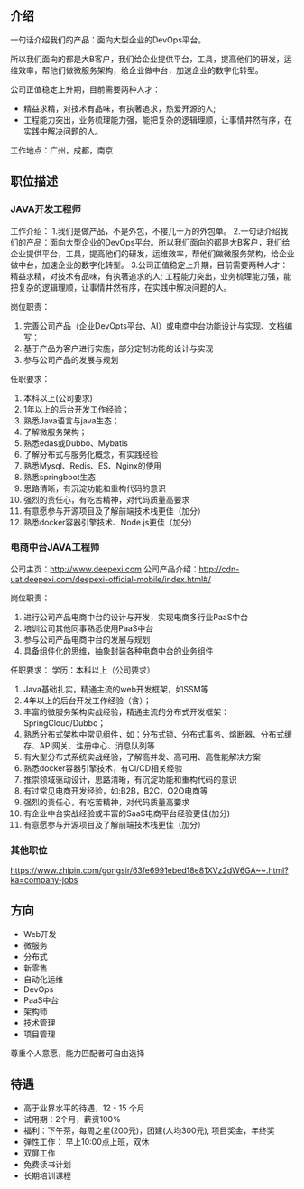 ## 介绍
一句话介绍我们的产品：面向大型企业的DevOps平台。

所以我们面向的都是大B客户，我们给企业提供平台，工具，提高他们的研发，运维效率，帮他们做微服务架构，给企业做中台，加速企业的数字化转型。

公司正值稳定上升期，目前需要两种人才：

- 精益求精，对技术有品味，有执著追求，热爱开源的人; 
- 工程能力突出，业务梳理能力强，能把复杂的逻辑理顺，让事情井然有序，在实践中解决问题的人。

工作地点：广州，成都，南京

## 职位描述

### JAVA开发工程师

工作介绍：
1.我们是做产品，不是外包，不接几十万的外包单。
2.一句话介绍我们的产品：面向大型企业的DevOps平台。所以我们面向的都是大B客户，我们给企业提供平台，工具，提高他们的研发，运维效率，帮他们做微服务架构，给企业做中台，加速企业的数字化转型。
3.公司正值稳定上升期，目前需要两种人才：精益求精，对技术有品味，有执著追求的人; 工程能力突出，业务梳理能力强，能把复杂的逻辑理顺，让事情井然有序，在实践中解决问题的人。

岗位职责：
1. 完善公司产品（企业DevOpts平台、AI）或电商中台功能设计与实现、文档编写；
2. 基于产品为客户进行实施，部分定制功能的设计与实现
3. 参与公司产品的发展与规划

任职要求：
1. 本科以上(公司要求)
2. 1年以上的后台开发工作经验；
3. 熟悉Java语言与java生态；
4. 了解微服务架构；
5. 熟悉edas或Dubbo、Mybatis
6. 了解分布式与服务化概念，有实践经验
7. 熟悉Mysql、Redis、ES、Nginx的使用
8. 熟悉springboot生态
9. 思路清晰，有沉淀功能和重构代码的意识
10. 强烈的责任心，有吃苦精神，对代码质量高要求
11. 有意愿参与开源项目及了解前端技术栈更佳（加分）
12. 熟悉docker容器引擎技术、Node.js更佳（加分）

### 电商中台JAVA工程师

公司主页：http://www.deepexi.com
公司产品介绍：http://cdn-uat.deepexi.com/deepexi-official-mobile/index.html#/

岗位职责：
1. 进行公司产品电商中台的设计与开发，实现电商多行业PaaS中台
2. 培训公司其他同事熟悉使用PaaS中台
3. 参与公司产品电商中台的发展与规划
4. 具备组件化的思维，抽象封装各种电商中台的业务组件


任职要求：
学历：本科以上（公司要求）

1. Java基础扎实，精通主流的web开发框架，如SSM等
2. 4年以上的后台开发工作经验（含）；
3. 丰富的微服务架构实战经验，精通主流的分布式开发框架：SpringCloud/Dubbo；
4. 熟悉分布式架构中常见组件，如：分布式锁、分布式事务、熔断器、分布式缓存、API网关、注册中心、消息队列等
5. 有大型分布式系统实战经验，了解高并发、高可用、高性能解决方案
6. 熟悉docker容器引擎技术，有CI/CD相关经验
7. 推崇领域驱动设计，思路清晰，有沉淀功能和重构代码的意识
8. 有过常见电商开发经验，如:B2B，B2C，O2O电商等
9. 强烈的责任心，有吃苦精神，对代码质量高要求
10. 有企业中台实战经验或丰富的SaaS电商平台经验更佳(加分)
11. 有意愿参与开源项目及了解前端技术栈更佳（加分）

### 其他职位

https://www.zhipin.com/gongsir/63fe6991ebed18e81XVz2dW6GA~~.html?ka=company-jobs

## 方向

- Web开发
- 微服务
- 分布式
- 新零售
- 自动化运维
- DevOps
- PaaS中台
- 架构师
- 技术管理
- 项目管理

尊重个人意愿，能力匹配者可自由选择

## 待遇

- 高于业界水平的待遇，12 - 15 个月
- 试用期：2个月，薪资100%
- 福利：下午茶，每周之星(200元)，团建(人均300元), 项目奖金，年终奖
- 弹性工作： 早上10:00点上班，双休
- 双屏工作
- 免费读书计划
- 长期培训课程

